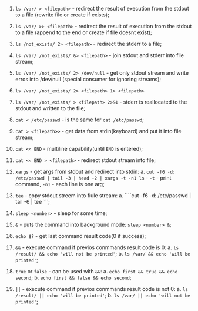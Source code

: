 1. ```ls /var/ > <filepath>``` - redirect the result of execution from the stdout to a file (rewrite file or create if exists);
2. ```ls /var/ >> <filepath>``` - redirect the result of execution from the stdout to a file (append to the end or create if file doesnt exist);
3. ```ls /not_exists/ 2> <filepath>``` - redirect the stderr to a file;
4. ```ls /var/ /not_exists/ &> <filepath>``` - join stdout and stderr into file stream;
5. ```ls /var/ /not_exists/ 2> /dev/null``` - get only stdout stream and write erros into /dev/null (special consumer for ignoring streams);
6. ```ls /var/ /not_exists/ 2> <filepath> 1> <filepath>```
7. ```ls /var/ /not_exists/ > <filepath> 2>&1``` - stderr is reallocated to the stdout and written to the file;
8. ```cat < /etc/passwd``` - is the same for ```cat /etc/passwd```;
9. ```cat > <filepath>>``` - get data from stdin(keyboard) and put it into file stream;
10. ```cat << END``` - multiline capability(until ```END``` is entered);
11. ```cat << END > <filepath>``` - redirect stdout stream into file;
12. ```xargs``` - get args from stdout and redirect into stdin:
  a. ```cut -f6 -d: /etc/passwd | tail -3 | head -2 | xargs -t -n1 ls``` - ```-t``` - print command, ```-n1``` - each line is one arg;
13. ```tee``` - copy stdout streem into fiule stream:
  a. ````cut -f6 -d: /etc/passwd | tail -6 | tee <filepath>```;
14. ```sleep <number>``` - sleep for some time;
15. ```&``` - puts the command into background mode: ```sleep <number> &```;
16. ```echo $?``` - get last command result code(0 if success);
17. ```&&``` - execute command if previos conmmands result code is 0:
  a. ```ls /result/ && echo 'will not be printed'```;
  b. ```ls /var/ && echo 'will be printed'```;
18. ```true``` or ```false``` - can be used with ```&&```:
  a. ```echo first && true && echo second```;
  b. ```echo first && false && echo second```;

19. ```||``` - execute command if previos conmmands result code is not 0:
  a. ```ls /result/ || echo 'will be printed'```;
  b. ```ls /var/ || echo 'will not be printed'```;